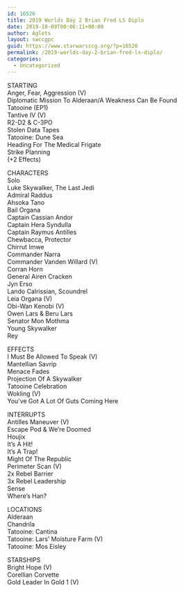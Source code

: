 ```yaml
---
id: 16526
title: 2019 Worlds Day 2 Brian Fred LS Diplo
date: 2019-10-09T00:06:11+00:00
author: Aglets
layout: swccgpc
guid: https://www.starwarsccg.org/?p=16526
permalink: /2019-worlds-day-2-brian-fred-ls-diplo/
categories:
  - Uncategorized
---
```

STARTING  
Anger, Fear, Aggression (V)  
Diplomatic Mission To Alderaan/A Weakness Can Be Found  
Tatooine (EP1)  
Tantive IV (V)  
R2-D2 & C-3PO  
Stolen Data Tapes  
Tatooine: Dune Sea  
Heading For The Medical Frigate  
Strike Planning  
(+2 Effects)

CHARACTERS  
Solo  
Luke Skywalker, The Last Jedi  
Admiral Raddus  
Ahsoka Tano  
Bail Organa  
Captain Cassian Andor  
Captain Hera Syndulla  
Captain Raymus Antilles  
Chewbacca, Protector  
Chirrut Imwe  
Commander Narra  
Commander Vanden Willard (V)  
Corran Horn  
General Airen Cracken  
Jyn Erso  
Lando Calrissian, Scoundrel  
Leia Organa (V)  
Obi-Wan Kenobi (V)  
Owen Lars & Beru Lars  
Senator Mon Mothma  
Young Skywalker  
Rey

EFFECTS  
I Must Be Allowed To Speak (V)  
Mantellian Savrip  
Menace Fades  
Projection Of A Skywalker  
Tatooine Celebration  
Wokling (V)  
You’ve Got A Lot Of Guts Coming Here

INTERRUPTS  
Antilles Maneuver (V)  
Escape Pod & We’re Doomed  
Houjix  
It’s A Hit!  
It’s A Trap!  
Might Of The Republic  
Perimeter Scan (V)  
2x Rebel Barrier  
3x Rebel Leadership  
Sense  
Where’s Han?

LOCATIONS  
Alderaan  
Chandrila  
Tatooine: Cantina  
Tatooine: Lars’ Moisture Farm (V)  
Tatooine: Mos Eisley

STARSHIPS  
Bright Hope (V)  
Corellian Corvette  
Gold Leader In Gold 1 (V)